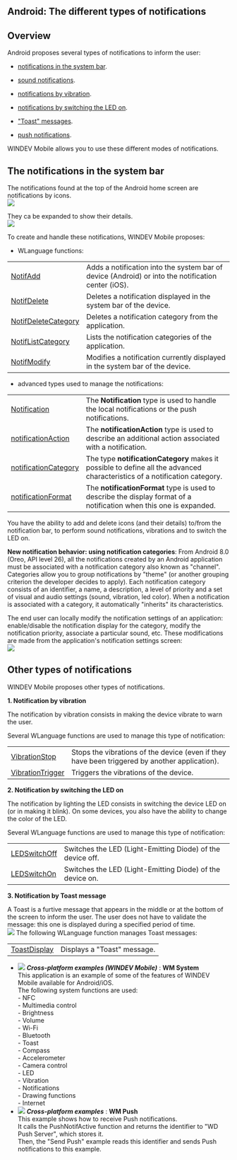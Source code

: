 


## Android: The different types of notifications
			



<a name="NOTE1"></a>
<a name="NOTE1_1"></a>


## Overview
<a name="overview_ELTTEXTE000146"></a>
Android proposes several types of notifications to inform the user: 

- [notifications in the system bar](#NOTE2_1). 

- [sound notifications](#NOTE3_1). 

- [notifications by vibration](#NOTE3_1). 

- [notifications by switching the LED on](#NOTE3_1). 

- ["Toast" messages](#NOTE3_1). 

- [push notifications](../WDLang3/1000021015.md).




WINDEV Mobile allows you to use these different modes of notifications. 

<a name="NOTE2"></a>
<a name="NOTE2_1"></a>


## The notifications in the system bar
<a name="the_notifications_the_system_bar_ELTTEXTE000170"></a>
The notifications found at the top of the Android home screen are notifications by icons. 
<br>![](https://doc.pcsoft.fr/en-US/images/image.awp?langid=3&name=Android_notif1.gif)


They ca be expanded to show their details. 
<br>![](https://doc.pcsoft.fr/en-US/images/image.awp?langid=3&name=Android_notif2.gif)


To create and handle these notifications, WINDEV Mobile proposes: 

- WLanguage functions: 
	


|   |   |
| --- | --- |
| [NotifAdd](../WDLang3/1000019442.md) | Adds a notification into the system bar of device (Android) or into the notification center (iOS). |
| [NotifDelete](../WDLang3/1000019444.md) | Deletes a notification displayed in the system bar of the device. |
| [NotifDeleteCategory](../WDLang3/1000023980.md) | Deletes a notification category from the application. |
| [NotifListCategory](../WDLang3/1000023979.md) | Lists the notification categories of the application. |
| [NotifModify](../WDLang3/1000019443.md) | Modifies a notification currently displayed in the system bar of the device. |

- advanced types used to manage the notifications: 
	


|   |   |
| --- | --- |
| [Notification](../WDLang3/1000019441.md) | The **Notification** type is used to handle the local notifications or the push notifications. |
| [notificationAction](../WDLang3/1000021304.md) | The **notificationAction** type is used to describe an additional action associated with a notification. |
| [notificationCategory](../WDLang3/1000023981.md) | The type **notificationCategory** makes it possible to define all the advanced characteristics of a notification category. |
| [notificationFormat](../WDLang3/1000021301.md) | The **notificationFormat** type is used to describe the display format of a notification when this one is expanded. |




You have the ability to add and delete icons (and their details) to/from the notification bar, to perform sound notifications, vibrations and to switch the LED on. 

**New notification behavior: using notification categories**:
From Android 8.0 (Oreo, API level 26), all the notifications created by an Android application must be associated with a notification category also known as "channel". 
Categories allow you to group notifications by "theme" (or another grouping criterion the developer decides to apply). Each notification category consists of an identifier, a name, a description, a level of priority and a set of visual and audio settings (sound, vibration, led color). When a notification is associated with a category, it automatically "inherits" its characteristics.

The end user can locally modify the notification settings of an application: enable/disable the notification display for the category, modify the notification priority, associate a particular sound, etc. These modifications are made from the application's notification settings screen: <br>![](https://doc.pcsoft.fr/en-US/images/image.awp?langid=3&name=Categorie_notification.gif)


<a name="NOTE3"></a>
<a name="NOTE3_1"></a>


## Other types of notifications
<a name="other_types_notifications_ELTTEXTE000261"></a>
WINDEV Mobile proposes other types of notifications.

**1. Notification by vibration**

The notification by vibration consists in making the device vibrate to warn the user. 

Several WLanguage functions are used to manage this type of notification: 



|   |   |
| --- | --- |
| [VibrationStop](../WDLang3/1000019449.md) | Stops the vibrations of the device (even if they have been triggered by another application). |
| [VibrationTrigger](../WDLang3/1000019448.md) | Triggers the vibrations of the device. |





**2. Notification by switching the LED on**

The notification by lighting the LED consists in switching the device LED on (or in making it blink). On some devices, you also have the ability to change the color of the LED. 

Several WLanguage functions are used to manage this type of notification: 



|   |   |
| --- | --- |
| [LEDSwitchOff](../WDLang3/1000019447.md) | Switches the LED (Light-Emitting Diode) of the device off. |
| [LEDSwitchOn](../WDLang3/1000019446.md) | Switches the LED (Light-Emitting Diode) of the device on. |





**3. Notification by Toast message**

A Toast is a furtive message that appears in the middle or at the bottom of the screen to inform the user. The user does not have to validate the message: this one is displayed during a specified period of time.  <br>![](https://doc.pcsoft.fr/en-US/images/image.awp?langid=3&name=ToastAffiche.gif)
The following WLanguage function manages Toast messages: 



|   |   |
| --- | --- |
| [ToastDisplay](../WDLang1/1000019358.md) | Displays a "Toast" message. |






- ![](https://doc.pcsoft.fr/en-US/images/image.awp?langid=3&name=WMSystem.gif) ***Cross-platform examples (WINDEV Mobile)*** : **WM System** <br>This application is an example of some of the features of WINDEV Mobile available for Android/iOS.<br>The following system functions are used: <br>- NFC<br>- Multimedia control<br>- Brightness<br>- Volume<br>- Wi-Fi<br>- Bluetooth<br>- Toast<br>- Compass<br>- Accelerometer<br>- Camera control<br>- LED<br>- Vibration<br>- Notifications<br>- Drawing functions<br>- Internet
- ![](https://doc.pcsoft.fr/en-US/images/image.awp?langid=3&name=WMPush.gif) ***Cross-platform examples*** : **WM Push** <br>This example shows how to receive Push notifications.<br>It calls the PushNotifActive function and returns the identifier to "WD Push Server", which stores it.<br>Then, the "Send Push" example reads this identifier and sends Push notifications to this example.


